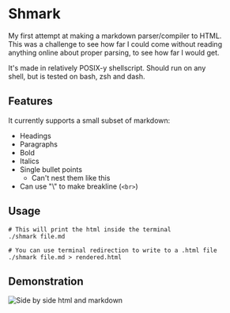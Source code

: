 # Shmark

My first attempt at making a markdown parser/compiler to HTML.  
This was a challenge to see how far I could come without reading  
anything online about proper parsing, to see how far I would get.  

It's made in relatively POSIX-y shellscript. Should run on any  
shell, but is tested on bash, zsh and dash.  

## Features

It currently supports a small subset of markdown:  

- Headings
- Paragraphs
- Bold
- Italics
- Single bullet points
    *  Can't nest them like this
- Can use "\\" to make breakline (`<br>`)


## Usage

```console
# This will print the html inside the terminal
./shmark file.md

# You can use terminal redirection to write to a .html file
./shmark file.md > rendered.html
```

## Demonstration

![Side by side html and markdown](https://gitlab.com/k_lar/shmark/uploads/b0b30c040147ac108a6ac517b1ec6604/shmark.png)
